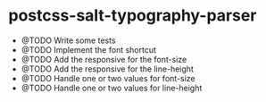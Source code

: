 # postcss-salt-typography-parser

- @TODO Write some tests
- @TODO Implement the font shortcut
- @TODO Add the responsive for the font-size
- @TODO Add the responsive for the line-height
- @TODO Handle one or two values for font-size
- @TODO Handle one or two values for line-height

